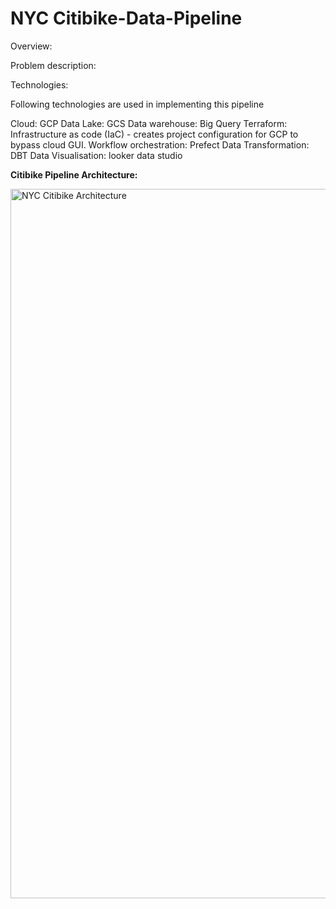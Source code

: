 # NYC Citibike-Data-Pipeline

Overview:



Problem description:




Technologies:

Following technologies are used in implementing this pipeline

Cloud: GCP 
Data Lake: GCS 
Data warehouse: Big Query
Terraform: Infrastructure as code (IaC) - creates project configuration for GCP to bypass cloud GUI.
Workflow orchestration: Prefect
Data Transformation: DBT
Data Visualisation: looker data studio


**Citibike Pipeline Architecture:**

<img width="1135" alt="NYC Citibike Architecture" src="https://user-images.githubusercontent.com/10378935/229427753-8279653b-5eb4-43d5-87c3-1d31d6383914.png">


